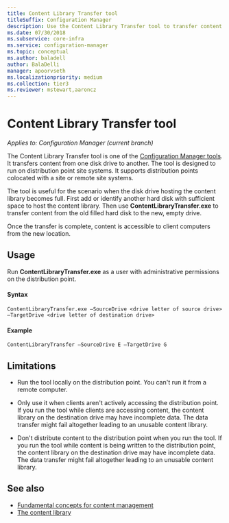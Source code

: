 ```yaml
---
title: Content Library Transfer tool
titleSuffix: Configuration Manager
description: Use the Content Library Transfer tool to transfer content from one disk drive to another on a Configuration Manager distribution point.
ms.date: 07/30/2018
ms.subservice: core-infra
ms.service: configuration-manager
ms.topic: conceptual
ms.author: baladell 
author: BalaDelli
manager: apoorvseth
ms.localizationpriority: medium
ms.collection: tier3
ms.reviewer: mstewart,aaroncz 
---
```


# Content Library Transfer tool

*Applies to: Configuration Manager (current branch)*

The Content Library Transfer tool is one of the [Configuration Manager tools](tools.md). It transfers content from one disk drive to another. The tool is designed to run on distribution point site systems. It supports distribution points colocated with a site or remote site systems.  

The tool is useful for the scenario when the disk drive hosting the content library becomes full. First add or identify another hard disk with sufficient space to host the content library. Then use **ContentLibraryTransfer.exe** to transfer content from the old filled hard disk to the new, empty drive.
 
Once the transfer is complete, content is accessible to client computers from the new location.



## Usage 

Run **ContentLibraryTransfer.exe** as a user with administrative permissions on the distribution point. 

#### Syntax 
`ContentLibraryTransfer.exe –SourceDrive <drive letter of source drive> –TargetDrive <drive letter of destination drive>`

#### Example
`ContentLibraryTransfer –SourceDrive E –TargetDrive G`



## Limitations

- Run the tool locally on the distribution point. You can't run it from a remote computer.  

- Only use it when clients aren't actively accessing the distribution point. If you run the tool while clients are accessing content, the content library on the destination drive may have incomplete data. The data transfer might fail altogether leading to an unusable content library.  

- Don't distribute content to the distribution point when you run the tool. If you run the tool while content is being written to the distribution point, the content library on the destination drive may have incomplete data. The data transfer might fail altogether leading to an unusable content library.



## See also

- [Fundamental concepts for content management](../plan-design/hierarchy/fundamental-concepts-for-content-management.md)
- [The content library](../plan-design/hierarchy/the-content-library.md)
